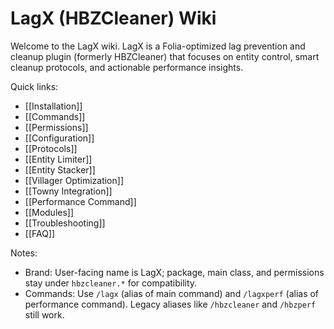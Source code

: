 # LagX (HBZCleaner) Wiki

Welcome to the LagX wiki. LagX is a Folia-optimized lag prevention and cleanup plugin (formerly HBZCleaner) that focuses on entity control, smart cleanup protocols, and actionable performance insights.

Quick links:
- [[Installation]]
- [[Commands]]
- [[Permissions]]
- [[Configuration]]
- [[Protocols]]
- [[Entity Limiter]]
- [[Entity Stacker]]
- [[Villager Optimization]]
- [[Towny Integration]]
- [[Performance Command]]
- [[Modules]]
- [[Troubleshooting]]
- [[FAQ]]

Notes:
- Brand: User-facing name is LagX; package, main class, and permissions stay under `hbzcleaner.*` for compatibility.
- Commands: Use `/lagx` (alias of main command) and `/lagxperf` (alias of performance command). Legacy aliases like `/hbzcleaner` and `/hbzperf` still work.
